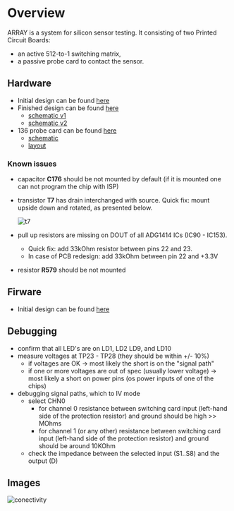 # Overview

ARRAY is a system for silicon sensor testing. It consisting of two Printed Circuit Boards:
* an active 512-to-1 switching matrix,
* a passive probe card to contact the sensor.




## Hardware

* Initial design can be found [here](https://gitlab.cern.ch/skulis/HGCSensorProbeCard/tree/master/hw)
* Finished design can be found [here](https://edms.cern.ch/ui/#!master/navigator/item?I:1907582863:1907582863:subDocs)
  - [schematic v1](https://edms.cern.ch/ui/file/1727299/1/EDA-03518-V1-0_sch.pdf)
  - [schematic v2](https://edms.cern.ch/ui/file/2026152/1/EDA-03518-V2-0_sch.pdf)
* 136 probe card can be found [here](https://edms.cern.ch/ui/#!master/navigator/item?P:1929548210:1680758176:subDocs)
  - [schematic](https://edms.cern.ch/ui/file/1727170/1/EDA-03517-V1-0_sch.pdf)
  - [layout](https://edms.cern.ch/ui/file/1727172/1/EDA-03517-V1-0_pcb.pdf)

### Known issues
 - capacitor **C176** should be not mounted by default (if it is mounted one can not program the chip with ISP)
 - transistor **T7** has drain interchanged with source. Quick fix: mount upside  down and rotated, as presented below.
 
   ![t7](https://gitlab.cern.ch/skulis/HGCSensorProbeCard/raw/master/hw/documentation/bugs/t7.jpg)

 - pull up resistors are missing on DOUT of all ADG1414 ICs (IC90 - IC153). 
    * Quick fix: add 33kOhm resistor between pins 22 and 23. 
    * In case of PCB redesign: add 33kOhm between pin 22 and +3.3V
 - resistor **R579** should be not mounted

## Firware

* Initial design can be found [here](https://gitlab.cern.ch/skulis/HGCSensorProbeCard/tree/master/fw)

  
## Debugging

* confirm that all LED's are on LD1, LD2 LD9, and LD10
* measure voltages at TP23 - TP28 (they should be within +/- 10%)
  * if voltages are OK -> most likely the short is on the "signal path"
  * if one or more voltages are out of spec (usually lower voltage) -> most likely a short on power pins (os power inputs of one of the chips)
* debugging signal paths, which to IV mode
  * select CHN0
    * for channel 0 resistance between switching card input (left-hand side of the protection resistor) and ground should be high >> MOhms
    * for channel 1 (or any other) resistance between switching card input (left-hand side of the protection resistor) and ground should be around 10KOhm
  * check the impedance between the selected input (S1..S8) and the output (D)
  

## Images

![conectivity](https://gitlab.cern.ch/skulis/HGCSensorProbeCard/raw/master/doc/img/channels.png)

